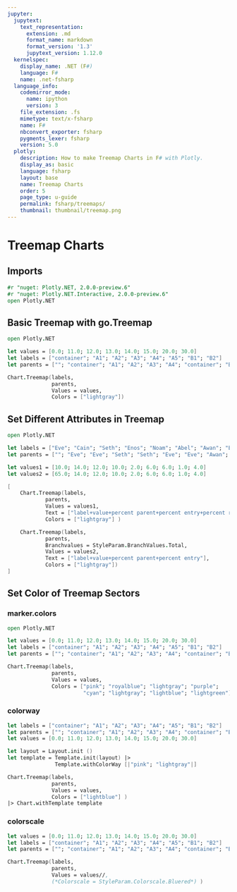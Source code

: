 ```yaml
---
jupyter:
  jupytext:
    text_representation:
      extension: .md
      format_name: markdown
      format_version: '1.3'
      jupytext_version: 1.12.0
  kernelspec:
    display_name: .NET (F#)
    language: F#
    name: .net-fsharp
  language_info:
    codemirror_mode:
      name: ipython
      version: 3
    file_extension: .fs
    mimetype: text/x-fsharp
    name: F#
    nbconvert_exporter: fsharp
    pygments_lexer: fsharp
    version: 5.0
  plotly:
    description: How to make Treemap Charts in F# with Plotly.
    display_as: basic
    language: fsharp
    layout: base
    name: Treemap Charts
    order: 5
    page_type: u-guide
    permalink: fsharp/treemaps/
    thumbnail: thumbnail/treemap.png
---
```


# Treemap Charts


## Imports

```fsharp dotnet_interactive={"language": "fsharp"}
#r "nuget: Plotly.NET, 2.0.0-preview.6"
#r "nuget: Plotly.NET.Interactive, 2.0.0-preview.6"
open Plotly.NET
```

## Basic Treemap with go.Treemap

```fsharp dotnet_interactive={"language": "fsharp"}
open Plotly.NET

let values = [0.0; 11.0; 12.0; 13.0; 14.0; 15.0; 20.0; 30.0]
let labels = ["container"; "A1"; "A2"; "A3"; "A4"; "A5"; "B1"; "B2"]
let parents = [""; "container"; "A1"; "A2"; "A3"; "A4"; "container"; "B1"]

Chart.Treemap(labels,
              parents,
              Values = values,
              Colors = ["lightgray"])
```

## Set Different Attributes in Treemap

```fsharp dotnet_interactive={"language": "fsharp"}
open Plotly.NET

let labels = ["Eve"; "Cain"; "Seth"; "Enos"; "Noam"; "Abel"; "Awan"; "Enoch"; "Azura"]
let parents = [""; "Eve"; "Eve"; "Seth"; "Seth"; "Eve"; "Eve"; "Awan"; "Eve"]

let values1 = [10.0; 14.0; 12.0; 10.0; 2.0; 6.0; 6.0; 1.0; 4.0]
let values2 = [65.0; 14.0; 12.0; 10.0; 2.0; 6.0; 6.0; 1.0; 4.0]

[
    Chart.Treemap(labels,
            parents,
            Values = values1,
            Text = ["label+value+percent parent+percent entry+percent root"],
            Colors = ["lightgray"] )

    Chart.Treemap(labels,
            parents,
            Branchvalues = StyleParam.BranchValues.Total,
            Values = values2,
            Text = ["label+value+percent parent+percent entry"],
            Colors = ["lightgray"])
]
```

## Set Color of Treemap Sectors


### marker.colors

```fsharp dotnet_interactive={"language": "fsharp"}
open Plotly.NET

let values = [0.0; 11.0; 12.0; 13.0; 14.0; 15.0; 20.0; 30.0]
let labels = ["container"; "A1"; "A2"; "A3"; "A4"; "A5"; "B1"; "B2"]
let parents = [""; "container"; "A1"; "A2"; "A3"; "A4"; "container"; "B1"]

Chart.Treemap(labels,
              parents,
              Values = values,
              Colors = ["pink"; "royalblue"; "lightgray"; "purple";
                        "cyan"; "lightgray"; "lightblue"; "lightgreen"])
```

### colorway

```fsharp dotnet_interactive={"language": "fsharp"}
let labels = ["container"; "A1"; "A2"; "A3"; "A4"; "A5"; "B1"; "B2"]
let parents = [""; "container"; "A1"; "A2"; "A3"; "A4"; "container"; "B1"]
let values = [0.0; 11.0; 12.0; 13.0; 14.0; 15.0; 20.0; 30.0]

let layout = Layout.init ()
let template = Template.init(layout) |>
               Template.withColorWay [|"pink"; "lightgray"|]

Chart.Treemap(labels,
              parents,
              Values = values,
              Colors = ["lightblue"] )
|> Chart.withTemplate template

```

### colorscale

```fsharp dotnet_interactive={"language": "fsharp"}
let values = [0.0; 11.0; 12.0; 13.0; 14.0; 15.0; 20.0; 30.0]
let labels = ["container"; "A1"; "A2"; "A3"; "A4"; "A5"; "B1"; "B2"]
let parents = [""; "container"; "A1"; "A2"; "A3"; "A4"; "container"; "B1"]

Chart.Treemap(labels,
              parents,
              Values = values//,
              (*Colorscale = StyleParam.Colorscale.Bluered*) )
```
